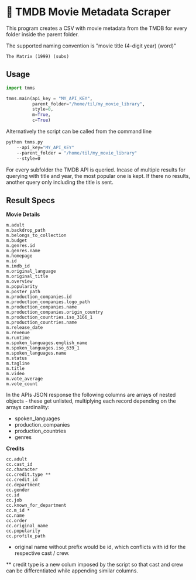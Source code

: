 # :movie_camera: TMDB Movie Metadata Scraper

This program creates a CSV with movie metadata from the TMDB for every folder inside the parent folder.

The supported naming convention is "movie title (4-digit year) (word)"
```
The Matrix (1999) (subs)
```

## Usage
```python
import tmms

tmms.main(api_key = "MY_API_KEY", 
          parent_folder="/home/til/my_movie_library", 
          style=0, 
          m=True,
          c=True)
```

Alternatively the script can be called from the command line
```bash
python tmms.py 
    --api_key="MY_API_KEY" 
    --parent_folder = "/home/til/my_movie_library" 
    --style=0
```

For every subfolder the TMDB API is queried. Incase of multiple results for querying with title and year, the most popular one is kept. If there no results, another query only including the title is sent.

## Result Specs
**Movie Details**
```
m.adult
m.backdrop_path
m.belongs_to_collection
m.budget
m.genres.id
m.genres.name
m.homepage
m.id
m.imdb_id
m.original_language
m.original_title
m.overview
m.popularity
m.poster_path
m.production_companies.id
m.production_companies.logo_path
m.production_companies.name
m.production_companies.origin_country
m.production_countries.iso_3166_1
m.production_countries.name
m.release_date
m.revenue
m.runtime
m.spoken_languages.english_name
m.spoken_languages.iso_639_1
m.spoken_languages.name
m.status
m.tagline
m.title
m.video
m.vote_average
m.vote_count
```
In the APIs JSON response the following columns are arrays of nested objects - these get unlisted, multiplying each record depending on the arrays cardinality:
* spoken_languages
* production_companies
* production_countries
* genres

**Credits**
```
cc.adult
cc.cast_id
cc.character
cc.credit.type **
cc.credit_id
cc.department
cc.gender
cc.id
cc.job
cc.known_for_department
cc.m_id *
cc.name
cc.order
cc.original_name
cc.popularity
cc.profile_path
```
* original name without prefix would be id, which conflicts with id for the respective cast / crew. 

** credit type is a new colum imposed by the script so that cast and crew can be differentiated while appending similar columns.
 